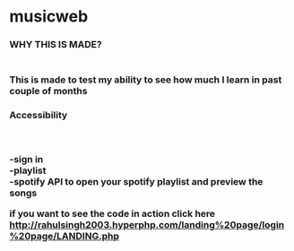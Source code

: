 # musicweb
<h3>WHY THIS IS MADE?<h3><br>
This is made to test my ability to see how much I learn in past couple of months<br>
  
<h3>Accessibility<h3><br>
  
-sign in<br>
-playlist<br>
-spotify API to open your spotify playlist and preview the songs<br>

if you want to see the code in action click here http://rahulsingh2003.hyperphp.com/landing%20page/login%20page/LANDING.php
